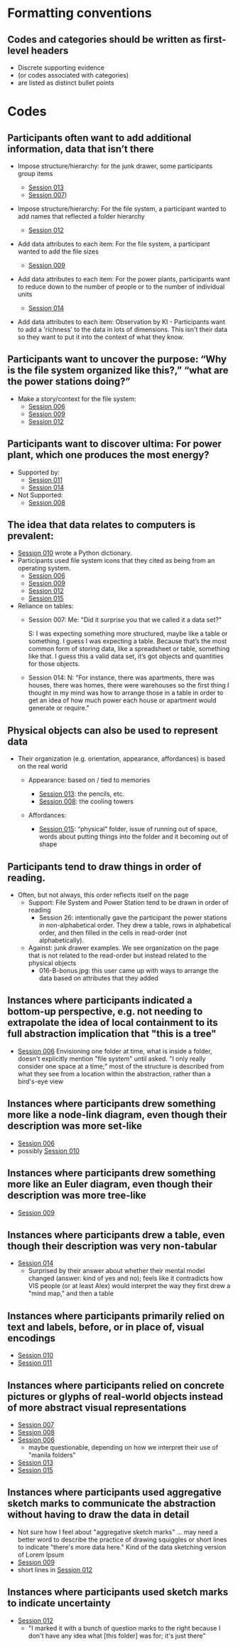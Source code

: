 Formatting conventions
======================

## Codes and categories should be written as first-level headers
  - Discrete supporting evidence
  - (or codes associated with categories)
  - are listed as distinct bullet points

Codes
=====
## Participants often want to add additional information, data that isn’t there

  - Impose structure/hierarchy: for the junk drawer, some participants group items 
    - [Session 013](https://mfr.osf.io/render?url=https://osf.io/dgzrs/?direct%26mode=render%26action=download%26mode=render)
    - [Session 007](https://mfr.osf.io/render?url=https://osf.io/hsy7q/?direct%26mode=render%26action=download%26mode=render))

  - Impose structure/hierarchy: For the file system, a participant wanted to add names that reflected a folder hierarchy
    - [Session 012](https://mfr.osf.io/render?url=https://osf.io/4aphc/?direct%26mode=render%26action=download%26mode=render)

  - Add data attributes to each item: For the file system, a participant wanted to add the file sizes
      - [Session 009](https://mfr.osf.io/render?url=https://osf.io/6n7pa/?direct%26mode=render%26action=download%26mode=render) 

  - Add data attributes to each item: For the power plants, participants want to reduce down to the number of people or to the number of individual units 
    - [Session 014](https://mfr.osf.io/render?url=https://osf.io/dm3ak/?direct%26mode=render%26action=download%26mode=render)
  - Add data attributes to each item: Observation by KI - Participants want to add a 'richness' to the data in lots of dimensions. This isn't their data so they want to put it into the context of what they know.

## Participants want to uncover the purpose: “Why is the file system organized like this?,” “what are the power stations doing?”
  - Make a story/context for the file system: 
    - [Session 006](https://mfr.osf.io/render?url=https://osf.io/kj4nt/?direct%26mode=render%26action=download%26mode=render)
    - [Session 009](https://mfr.osf.io/render?url=https://osf.io/6n7pa/?direct%26mode=render%26action=download%26mode=render)
    - [Session 012](https://mfr.osf.io/render?url=https://osf.io/4aphc/?direct%26mode=render%26action=download%26mode=render)

## Participants want to discover ultima: For power plant, which one produces the most energy?   
  - Supported by:
    - [Session 011](https://mfr.osf.io/render?url=https://osf.io/kaemj/?direct%26mode=render%26action=download%26mode=render)
    - [Session 014](https://mfr.osf.io/render?url=https://osf.io/dm3ak/?direct%26mode=render%26action=download%26mode=render)
  - Not Supported:
    - [Session 008](https://mfr.osf.io/render?url=https://osf.io/47sng/?direct%26mode=render%26action=download%26mode=render)

## The idea that data relates to computers is prevalent: 
  - [Session 010](https://mfr.osf.io/render?url=https://osf.io/kgv76/?direct%26mode=render%26action=download%26mode=render) wrote a Python dictionary. 
  - Participants used file system icons that they cited as being from an operating system.
    - [Session 006](https://mfr.osf.io/render?url=https://osf.io/kj4nt/?direct%26mode=render%26action=download%26mode=render)
    - [Session 009](https://mfr.osf.io/render?url=https://osf.io/6n7pa/?direct%26mode=render%26action=download%26mode=render)
    - [Session 012](https://mfr.osf.io/render?url=https://osf.io/4aphc/?direct%26mode=render%26action=download%26mode=render)
    - [Session 015](https://mfr.osf.io/render?url=https://osf.io/y487f/?direct%26mode=render%26action=download%26mode=render)
  - Reliance on tables: 
    - Session 007: 
      Me: "Did it surprise you that we called it a data set?" 

      S: I was expecting something more structured, maybe like a table or something. I guess I was expecting a table. Because that’s the most common form of storing data, like a spreadsheet or table, something like that. I guess this a valid data set, it’s got objects and quantities for those objects.  
    - Session 014: 
      N: "For instance, there was apartments, there was houses, there was homes, there were warehouses so the first thing I thought in my mind was how to arrange those in a table in order to get an idea of how much power each house or apartment would generate or require."



## Physical objects can also be used to represent data
  - Their organization (e.g. orientation, appearance, affordances) is based on the real world

    - Appearance: based on / tied to memories
      - [Session 013](https://mfr.osf.io/render?url=https://osf.io/dgzrs/?direct%26mode=render%26action=download%26mode=render): the pencils, etc. 
      - [Session 008](https://mfr.osf.io/render?url=https://osf.io/47sng/?direct%26mode=render%26action=download%26mode=render): the cooling towers 

    - Affordances: 
      - [Session 015](https://mfr.osf.io/render?url=https://osf.io/y487f/?direct%26mode=render%26action=download%26mode=render): “physical” folder, issue of running out of space, words about putting things into the folder and it becoming out of shape

## Participants tend to draw things in order of reading.
  - Often, but not always, this order reflects itself on the page
    - Support: File System and Power Station tend to be drawn in order of reading
      - Session 26: intentionally gave the participant the power stations in non-alphabetical order. They drew a table, rows in alphabetical order, and then filled in the cells in read-order (not alphabetically).
    - Against: junk drawer examples. We see organization on the page that is not related to the read-order but instead related to the physical objects
      - 016-B-bonus.jpg: this user came up with ways to arrange the data based on attributes that they added

## Instances where participants indicated a bottom-up perspective, e.g. not needing to extrapolate the idea of local containment to its full abstraction implication that "this is a tree"

- [Session 006](https://mfr.osf.io/render?url=https://osf.io/pkqsm/?direct%26mode=render%26action=download%26mode=render) Envisioning one folder at time, what is inside a folder, doesn't explicitly mention "file system" until asked. "I only really consider one space at a time;" most of the structure is described from what they see from a location within the abstraction, rather than a bird's-eye view

## Instances where participants drew something more like a node-link diagram, even though their description was more set-like

- [Session 006](https://mfr.osf.io/render?url=https://osf.io/pkqsm/?direct%26mode=render%26action=download%26mode=render)
- possibly [Session 010](https://mfr.osf.io/render?url=https://osf.io/kedv9/?direct%26mode=render%26action=download%26mode=render)

## Instances where participants drew something more like an Euler diagram, even though their description was more tree-like

- [Session 009](https://mfr.osf.io/render?url=https://osf.io/6n7pa/?direct%26mode=render%26action=download%26mode=render)

## Instances where participants drew a table, even though their description was very non-tabular

- [Session 014](https://mfr.osf.io/render?url=https://osf.io/dm3ak/?direct%26mode=render%26action=download%26mode=render)
  - Surprised by their answer about whether their mental model changed (answer: kind of yes and no); feels like it contradicts how VIS people (or at least Alex) would interpret the way they first drew a "mind map," and then a table

## Instances where participants primarily relied on text and labels, before, or in place of, visual encodings

- [Session 010](https://mfr.osf.io/render?url=https://osf.io/kedv9/?direct%26mode=render%26action=download%26mode=render)
- [Session 011](https://mfr.osf.io/render?url=https://osf.io/kaemj/?direct%26mode=render%26action=download%26mode=render)

## Instances where participants relied on concrete pictures or glyphs of real-world objects instead of more abstract visual representations

- [Session 007](https://mfr.osf.io/render?url=https://osf.io/hsy7q/?direct%26mode=render%26action=download%26mode=render)
- [Session 008](https://mfr.osf.io/render?url=https://osf.io/47sng/?direct%26mode=render%26action=download%26mode=render)
- [Session 006](https://mfr.osf.io/render?url=https://osf.io/pkqsm/?direct%26mode=render%26action=download%26mode=render)
  - maybe questionable, depending on how we interpret their use of "manila folders"
- [Session 013](https://mfr.osf.io/render?url=https://osf.io/dgzrs/?direct%26mode=render%26action=download%26mode=render)
- [Session 015](https://mfr.osf.io/render?url=https://osf.io/y487f/?direct%26mode=render%26action=download%26mode=render)

## Instances where participants used aggregative sketch marks to communicate the abstraction without having to draw the data in detail

- Not sure how I feel about "aggregative sketch marks" ... may need a better word to describe the practice of drawing squiggles or short lines to indicate "there's more data here." Kind of the data sketching version of Lorem Ipsum
- [Session 009](https://mfr.osf.io/render?url=https://osf.io/6n7pa/?direct%26mode=render%26action=download%26mode=render)
- short lines in [Session 012](https://mfr.osf.io/render?url=https://osf.io/4aphc/?direct%26mode=render%26action=download%26mode=render)

## Instances where participants used sketch marks to indicate uncertainty

- [Session 012](https://mfr.osf.io/render?url=https://osf.io/4aphc/?direct%26mode=render%26action=download%26mode=render)
  - "I marked it with a bunch of question marks to the right because I don't have any idea what [this folder] was for; it's just there"
